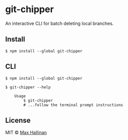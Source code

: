 # git-chipper

An interactive CLI for batch deleting local branches.


## Install

```
$ npm install --global git-chipper
```


## CLI

```
$ npm install --global git-chipper
```

```
$ git-chipper --help

	Usage
		$ git-chipper
		# ...follow the terminal prompt instructions
```


## License

MIT © [Max Hallinan](https://github.com/maxhallinan)
